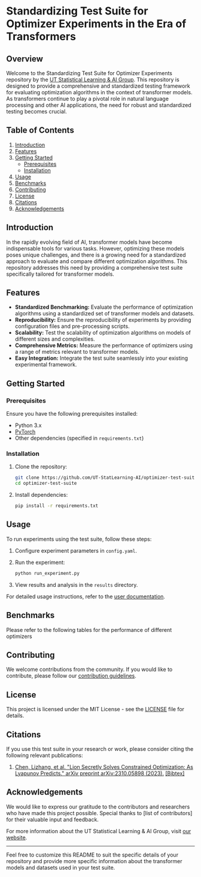 # Standardizing Test Suite for Optimizer Experiments in the Era of Transformers

## Overview

Welcome to the Standardizing Test Suite for Optimizer Experiments repository by the [UT Statistical Learning & AI Group](https://www.cs.utexas.edu/~qlearning/). This repository is designed to provide a comprehensive and standardized testing framework for evaluating optimization algorithms in the context of transformer models. As transformers continue to play a pivotal role in natural language processing and other AI applications, the need for robust and standardized testing becomes crucial.

## Table of Contents

1. [Introduction](#introduction)
2. [Features](#features)
3. [Getting Started](#getting-started)
    - [Prerequisites](#prerequisites)
    - [Installation](#installation)
4. [Usage](#usage)
5. [Benchmarks](#benchmarks)
6. [Contributing](#contributing)
7. [License](#license)
8. [Citations](#citations)
9. [Acknowledgements](#acknowledgements)

## Introduction

In the rapidly evolving field of AI, transformer models have become indispensable tools for various tasks. However, optimizing these models poses unique challenges, and there is a growing need for a standardized approach to evaluate and compare different optimization algorithms. This repository addresses this need by providing a comprehensive test suite specifically tailored for transformer models.

## Features

- **Standardized Benchmarking:** Evaluate the performance of optimization algorithms using a standardized set of transformer models and datasets.
- **Reproducibility:** Ensure the reproducibility of experiments by providing configuration files and pre-processing scripts.
- **Scalability:** Test the scalability of optimization algorithms on models of different sizes and complexities.
- **Comprehensive Metrics:** Measure the performance of optimizers using a range of metrics relevant to transformer models.
- **Easy Integration:** Integrate the test suite seamlessly into your existing experimental framework.

## Getting Started

### Prerequisites

Ensure you have the following prerequisites installed:

- Python 3.x
- [PyTorch](https://pytorch.org/get-started/locally/)
- Other dependencies (specified in `requirements.txt`)

### Installation

1. Clone the repository:

    ```bash
    git clone https://github.com/UT-StatLearning-AI/optimizer-test-suite.git
    cd optimizer-test-suite
    ```

2. Install dependencies:

    ```bash
    pip install -r requirements.txt
    ```

## Usage

To run experiments using the test suite, follow these steps:

1. Configure experiment parameters in `config.yaml`.
2. Run the experiment:

    ```bash
    python run_experiment.py
    ```

3. View results and analysis in the `results` directory.

For detailed usage instructions, refer to the [user documentation](docs/user-docs.md).

## Benchmarks
Please refer to the following tables for the performance of different optimizers

## Contributing

We welcome contributions from the community. If you would like to contribute, please follow our [contribution guidelines](CONTRIBUTING.md).

## License

This project is licensed under the MIT License - see the [LICENSE](LICENSE) file for details.

## Citations

If you use this test suite in your research or work, please consider citing the following relevant publications:

1. [Chen, Lizhang, et al. "Lion Secretly Solves Constrained Optimization: As Lyapunov Predicts." arXiv preprint arXiv:2310.05898 (2023).](https://arxiv.org/abs/2310.05898) [[Bibtex]](https://scholar.googleusercontent.com/scholar.bib?q=info:VSH2VlwlnCoJ:scholar.google.com/&output=citation&scisdr=ClH2GPDxEMyG8inDrmE:AFWwaeYAAAAAZYXFtmFYCW7Y8CwiBWAoZU665a8&scisig=AFWwaeYAAAAAZYXFtj5e_waaw90lqnrPpQVHSy8&scisf=4&ct=citation&cd=-1&hl=en)

## Acknowledgements

We would like to express our gratitude to the contributors and researchers who have made this project possible. Special thanks to [list of contributors] for their valuable input and feedback.

For more information about the UT Statistical Learning & AI Group, visit [our website](https://www.utstat.ai).

---

Feel free to customize this README to suit the specific details of your repository and provide more specific information about the transformer models and datasets used in your test suite.
